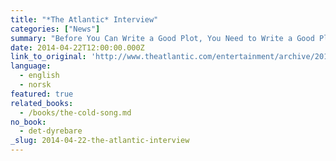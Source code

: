 ```yaml
---
title: "*The Atlantic* Interview"
categories: ["News"]
summary: "Before You Can Write a Good Plot, You Need to Write a Good Place"
date: 2014-04-22T12:00:00.000Z
link_to_original: 'http://www.theatlantic.com/entertainment/archive/2014/04/why-every-good-story-needs-a-good-setting/361110/'
language:
  - english
  - norsk
featured: true
related_books:
  - /books/the-cold-song.md
no_book:
  - det-dyrebare
_slug: 2014-04-22-the-atlantic-interview
---
```

